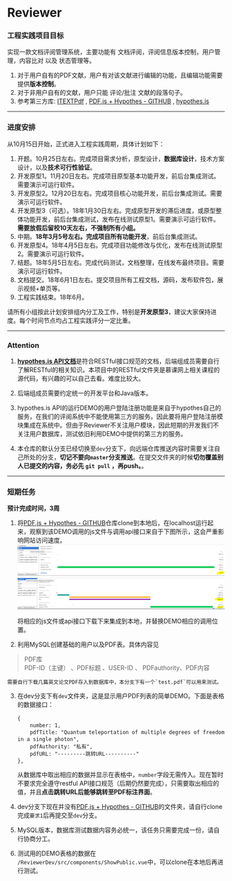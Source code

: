 # Reviewer

### 工程实践项目目标
实现一款文档评阅管理系统，主要功能有 文档评阅，评阅信息版本控制，用户管理，内容比对 以及 状态管理等。
1. 对于用户自有的PDF文献，用户有对该文献进行编辑的功能，且编辑功能需要提供**版本控制**。
2. 对于非用户自有的文献，用户只能 评论/批注 文献的段落句子。
3. 参考第三方库: [ITEXTPdf](https://developers.itextpdf.com/content/itext-7-examples/itext-7-manipulating-existing-pdf) , [PDF.js + Hypothes - GITHUB](https://github.com/hypothesis/pdf.js-hypothes.is) , [hypothes.is](https://web.hypothes.is/)


------

### 进度安排
从10月15日开始，正式进入工程实践周期，具体计划如下：
1. 开题。10月25日左右。完成项目需求分析，原型设计，**数据库设计**，技术方案设计，以及**技术可行性验证**。
2. 开发原型1。11月20日左右。完成项目原型基本功能开发，前后台集成测试。需要演示可运行软件。
3. 开发原型2。12月20日左右。完成项目核心功能开发，前后台集成测试。需要演示可运行软件。
4. 开发原型3（可选）。18年1月30日左右。完成原型开发的滞后进度，或原型整体功能开发，前后台集成测试，发布在线测试原型1。需要演示可运行软件。   
**需要放假后留校10天左右，不强制所有小组。**    
5. 中期。**18年3月5号左右。完成项目所有功能开发**，前后台集成测试。
6. 开发原型4。18年4月5日左右。完成项目功能修改与优化，发布在线测试原型2。需要演示可运行软件。
7. 结题。18年5月5日左右。完成代码测试，文档整理，在线发布最终项目。需要演示可运行软件。
8. 文档提交。18年6月1日左右。提交项目所有工程文档，源码，发布软件包，展示视频+单页等。
9. 工程实践结束。18年6月。

请所有小组按此计划安排组内分工及工作，特别是**开发原型3**，建议大家保持进度。每个时间节点均占工程实践评分一定比重。
     

-----
### Attention
1. [**hypothes.is API文档**](https://h.readthedocs.io/en/latest/api/#)是符合RESTful接口规范的文档，后端组成员需要自行了解RESTful的相关知识。本项目中的RESTful文件夹是慕课网上相关课程的源代码，有兴趣的可以自己去看。难度比较大。

2. 后端组成员需要约定统一的开发平台和Java版本。

3. hypothes.is API的运行DEMO的用户登陆注册功能是来自于hypothes自己的服务，在我们的评阅系统中不能使用第三方的服务，因此要将用户登陆注册模块集成在系统中。但由于Reviewer不关注用户模块，因此短期的开发我们不关注用户数据库，测试依旧利用DEMO中提供的第三方的服务。

4. 本仓库的默认分支已经切换至`dev`分支下，向远端仓库推送内容时需要关注自己所处的分支，**切记不要向`master`分支推送**。在提交文件夹的时候**切勿覆盖别人已提交的内容，务必先 `git pull` ，再push。**。  

----
### 短期任务
**预计完成时间，3周**
1. 将[PDF.js + Hypothes - GITHUB](https://github.com/hypothesis/pdf.js-hypothes.is)仓库clone到本地后，在localhost运行起来，观察到该DEMO调用的js文件与调用api接口来自于下图所示，这会严重影响网站访问速度。
![Alt text](https://github.com/fenbitou/Reviewer/raw/dev/picture/s1.jpg)
![Alt text](https://github.com/fenbitou/Reviewer/raw/dev/picture/s2.jpg)

    将相应的js文件或api接口下载下来集成到本地，并替换DEMO相应的调用位置。  


2. 利用MySQL创建基础的用户以及PDF表。具体内容见
>   PDF库   
    PDF-ID（主键） 、PDF标题 、USER-ID 、 PDFauthority、PDF内容     

    需要自行下载几篇英文论文PDF存入到数据库中，本分支下有一个`test.pdf`可以用来测试。   

3. 在dev分支下有`dev`文件夹，这是显示用户PDF列表的简单DEMO。下面是表格的数据接口：
    ```
    {
        number: 1,
        pdfTitle: "Quantum teleportation of multiple degrees of freedom in a single photon",
        pdfAuthority: "私有",
        pdfURL: "---------跳转URL----------"
    },
    ```
    从数据库中取出相应的数据并显示在表格中，`number`字段无需传入。现在暂时不要求完全遵守restful API接口规范（后期仍然要完成），只需要取出相应的值，并且**点击跳转URL后能够跳转至PDF标注界面**。    

4. dev分支下现在并没有[PDF.js + Hypothes - GITHUB](https://github.com/hypothesis/pdf.js-hypothes.is)的文件夹，请自行clone完成`要求1`后再提交至`dev`分支。

5. MySQL版本，数据库测试数据内容务必统一，该任务只需要完成一份，请自行协商分工。    

6. 测试用的DEMO表格的数据在 `/ReviewerDev/src/components/ShowPublic.vue`中，可以clone在本地后再进行测试。